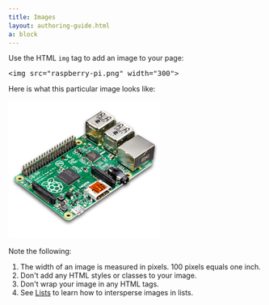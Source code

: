 ```yaml
---
title: Images
layout: authoring-guide.html
a: block
---
```


Use the HTML <code>img</code> tag to add an image to your page:

<pre style="white-space: pre-wrap;">
&lt;img src="raspberry-pi.png" width="300"&gt;
</pre>

Here is what this particular image looks like:

<img src="raspberry-pi.png" width="300">

Note the following:

1. The width of an image is measured in pixels. 100 pixels equals one inch. 
1. Don't add any HTML styles or classes to your image. 
1. Don't wrap your image in any HTML tags. 
1. See [Lists](../lists) to learn how to intersperse images in lists.